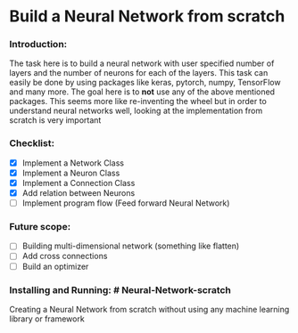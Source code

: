 #  Build a Neural Network from scratch 

### Introduction: 
The task here is to build a neural network with user specified number of layers and the number of neurons for each of the layers. This task can easily be done by using packages like keras, pytorch, numpy, TensorFlow and many more. The goal here is to **not** use any of the above mentioned packages. This seems more like re-inventing the wheel but in order to understand neural networks well, looking at the implementation from scratch is very important

### Checklist:

 - [x] Implement a Network Class
 - [x] Implement a Neuron Class
 - [x] Implement a Connection Class
 - [x] Add relation between Neurons
 - [ ] Implement program flow (Feed forward Neural Network)

### Future scope:

 - [ ] Building multi-dimensional network (something like flatten)
 - [ ] Add cross connections
 - [ ] Build an optimizer

### Installing and Running: # Neural-Network-scratch
Creating a Neural Network from scratch without using any machine learning library or framework
